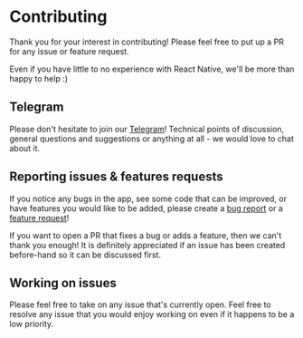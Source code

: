 # Contributing

Thank you for your interest in contributing! Please feel free to put up a PR for any issue or feature request.

Even if you have little to no experience with React Native, we'll be more than happy to help :)

## Telegram

Please don't hesitate to join our [Telegram](https://gitter.im/git-point)! Technical points of discussion, general questions and suggestions or anything at all - we would love to chat about it.

## Reporting issues & features requests

If you notice any bugs in the app, see some code that can be improved, or have features you would like to be added, please create a [bug report](https://github.com/erdi/viyp/issues/new?template=BUG_REPORT.md) or a [feature request](https://github.com/erdi/viyp/issues/new?template=FEATURE_REQUEST.md)!

If you want to open a PR that fixes a bug or adds a feature, then we can't thank you enough! It is definitely appreciated if an issue has been created before-hand so it can be discussed first.

## Working on issues

Please feel free to take on any issue that's currently open. Feel free to resolve any issue that you would enjoy working on even if it happens to be a low priority.
